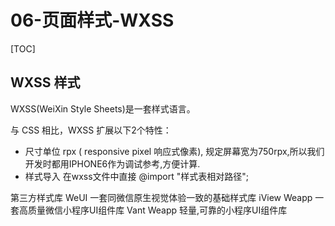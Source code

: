 # 06-页面样式-WXSS
[TOC]

## WXSS 样式

WXSS(WeiXin Style Sheets)是一套样式语言。

与 CSS 相比，WXSS 扩展以下2个特性：

- 尺寸单位      rpx ( responsive pixel 响应式像素), 规定屏幕宽为750rpx,所以我们开发时都用IPHONE6作为调试参考,方便计算.
- 样式导入      在wxss文件中直接  @import  "样式表相对路径";

第三方样式库
WeUI 一套同微信原生视觉体验一致的基础样式库
iView Weapp 一套高质量微信小程序UI组件库
Vant Weapp 轻量,可靠的小程序UI组件库
